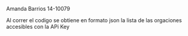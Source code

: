 
Amanda Barrios 14-10079

Al correr el codigo se obtiene en formato json la lista de las orgaciones accesibles con la APi Key
